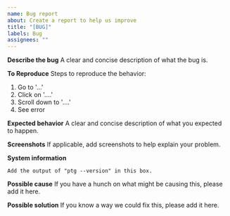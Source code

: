 ```yaml
---
name: Bug report
about: Create a report to help us improve
title: "[BUG]"
labels: Bug
assignees: ""
---
```


**Describe the bug**
A clear and concise description of what the bug is.

**To Reproduce**
Steps to reproduce the behavior:

1. Go to '...'
2. Click on '....'
3. Scroll down to '....'
4. See error

**Expected behavior**
A clear and concise description of what you expected to happen.

**Screenshots**
If applicable, add screenshots to help explain your problem.

**System information**

```
Add the output of "ptg --version" in this box.
```

**Possible cause**
If you have a hunch on what might be causing this, please add it here.

**Possible solution**
If you know a way we could fix this, please add it here.
